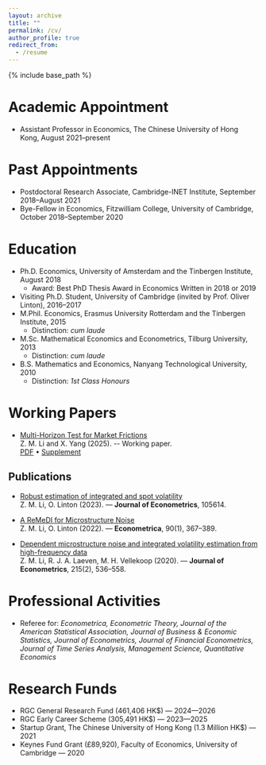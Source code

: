 ```yaml
---
layout: archive
title: ""
permalink: /cv/
author_profile: true
redirect_from:
  - /resume
---
```


{% include base_path %}

Academic Appointment
======
* Assistant Professor in Economics, The Chinese University of Hong Kong, August 2021–present

Past Appointments
======
* Postdoctoral Research Associate, Cambridge-INET Institute, September 2018–August 2021
* Bye-Fellow in Economics, Fitzwilliam College, University of Cambridge, October 2018–September 2020

Education
======
* Ph.D. Economics, University of Amsterdam and the Tinbergen Institute, August 2018  
  * Award: Best PhD Thesis Award in Economics Written in 2018 or 2019
* Visiting Ph.D. Student, University of Cambridge (invited by Prof. Oliver Linton), 2016–2017
* M.Phil. Economics, Erasmus University Rotterdam and the Tinbergen Institute, 2015  
  * Distinction: _cum laude_
* M.Sc. Mathematical Economics and Econometrics, Tilburg University, 2013  
  * Distinction: _cum laude_
* B.S. Mathematics and Economics, Nanyang Technological University, 2010  
  * Distinction: _1st Class Honours_

Working Papers
======
- [Multi-Horizon Test for Market Frictions](/assets/papers/mht.pdf)  
  Z. M. Li and X. Yang (2025). -- Working paper.  
  [PDF](/assets/papers/mht.pdf) • [Supplement](/assets/papers/Supple_mht.pdf)

## Publications

- [Robust estimation of integrated and spot volatility](https://doi.org/10.1016/j.jeconom.2023.105614)  
  Z. M. Li, O. Linton (2023). — **Journal of Econometrics**, 105614.

- [A ReMeDI for Microstructure Noise](https://doi.org/10.3982/ECTA17505)  
  Z. M. Li, O. Linton (2022). — **Econometrica**, 90(1), 367–389.

- [Dependent microstructure noise and integrated volatility estimation from high-frequency data](https://doi.org/10.1016/j.jeconom.2019.10.004)  
  Z. M. Li, R. J. A. Laeven, M. H. Vellekoop (2020). — **Journal of Econometrics**, 215(2), 536–558.
  
Professional Activities
======
* Referee for: _Econometrica, Econometric Theory, Journal of the American Statistical Association, Journal of Business & Economic Statistics, Journal of Econometrics, Journal of Financial Econometrics, Journal of Time Series Analysis, Management Science, Quantitative Economics_

Research Funds
======
* RGC General Research Fund (461,406 HK$) — 2024—2026
* RGC Early Career Scheme (305,491 HK$) — 2023—2025
* Startup Grant, The Chinese University of Hong Kong (1.3 Million HK$) — 2021
* Keynes Fund Grant (£89,920), Faculty of Economics, University of Cambridge — 2020
